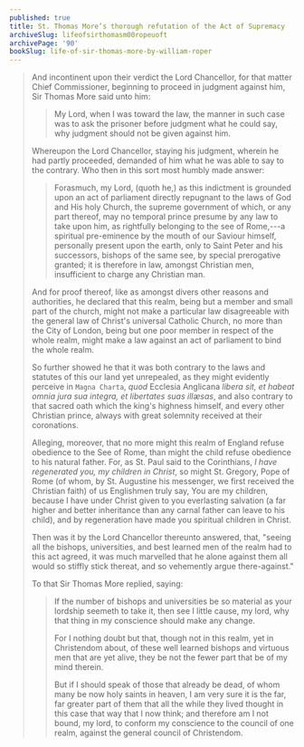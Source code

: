 ```yaml
---
published: true
title: St. Thomas More’s thorough refutation of the Act of Supremacy
archiveSlug: lifeofsirthomasm00ropeuoft
archivePage: '90'
bookSlug: life-of-sir-thomas-more-by-william-roper
---
```


> And incontinent upon their verdict the Lord Chancellor, for that matter Chief Commissioner, beginning to proceed in judgment against him, Sir Thomas More said unto him:
>
> > My Lord, when I was toward the law, the manner in such case was to ask the prisoner before judgment what he could say, why judgment should not be given against him.
>
> Whereupon the Lord Chancellor, staying his judgment, wherein he had partly proceeded, demanded of him what he was able to say to the contrary. Who then in this sort most humbly made answer:
>
> > Forasmuch, my Lord, (quoth he,) as this indictment is grounded upon an act of parliament directly repugnant to the laws of God and His holy Church, the supreme government of which, or any part thereof, may no temporal prince presume by any law to take upon him, as rightfully belonging to the see of Rome,---a spiritual pre-eminence by the mouth of our Saviour himself, personally present upon the earth, only to Saint Peter and his successors, bishops of the same see, by special prerogative granted; it is therefore in law, amongst Christian men, insufficient to charge any Christian man.
>
> And for proof thereof, like as amongst divers other reasons and authorities, he declared that this realm, being but a member and small part of the church, might not make a particular law disagreeable with the general law of Christ's universal Catholic Church, no more than the City of London, being but one poor member in respect of the whole realm, might make a law against an act of parliament to bind the whole realm.
>
> So further showed he that it was both contrary to the laws and statutes of this our land yet unrepealed, as they might evidently perceive in `Magna Charta`, *quod* Ecclesia Anglicana *libera sit, et habeat omnia jura sua integra, et libertates suas illæsas*, and also contrary to that sacred oath which the king's highness himself, and every other Christian prince, always with great solemnity received at their coronations.
>
> Alleging, moreover, that no more might this realm of England refuse obedience to the See of Rome, than might the child refuse obedience to his natural father. For, as St. Paul said to the Corinthians, *I have regenerated you, my children in Christ*, so might St. Gregory, Pope of Rome (of whom, by St. Augustine his messenger, we first received the Christian faith) of us Englishmen truly say, You are my children, because I have under Christ given to you everlasting salvation (a far higher and better inheritance than any carnal father can leave to his child), and by regeneration have made you spiritual children in Christ.
>
> Then was it by the Lord Chancellor thereunto answered, that, "seeing all the bishops, universities, and best learned men of the realm had to this act agreed, it was much marvelled that he alone against them all would so stiffly stick thereat, and so vehemently argue there-against."
>
> To that Sir Thomas More replied, saying:
>
> > If the number of bishops and universities be so material as your lordship seemeth to take it, then see I little cause, my lord, why that thing in my conscience should make any change.
> >
> > For I nothing doubt but that, though not in this realm, yet in Christendom about, of these well learned bishops and virtuous men that are yet alive, they be not the fewer part that be of my mind therein.
> >
> > But if I should speak of those that already be dead, of whom many be now holy saints in heaven, I am very sure it is the far, far greater part of them that all the while they lived thought in this case that way that I now think; and therefore am I not bound, my lord, to conform my conscience to the council of one realm, against the general council of Christendom.

